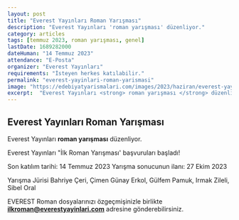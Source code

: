 ```yaml
---
layout: post
title: "Everest Yayınları Roman Yarışması"
description: "Everest Yayınları 'roman yarışması' düzenliyor."
category: articles
tags: [temmuz 2023, roman yarışması, genel]
lastDate: 1689282000
dateHuman: "14 Temmuz 2023"
attendance: "E-Posta"
organizer: "Everest Yayınları"
requirements: "İsteyen herkes katılabilir."
permalink: "everest-yayinlari-roman-yarismasi"
image: "https://edebiyatyarismalari.com/images/2023/haziran/everest-yayinlari-roman-yarismasi.jpg"
excerpt:  "Everest Yayınları <strong> roman yarışması </strong> düzenliyor."
---
```


## Everest Yayınları Roman Yarışması
Everest Yayınları **roman yarışması** düzenliyor.  

Everest Yayınları "İlk Roman Yarışması' başvuruları başladı!

Son katılım tarihi: 14 Temmuz 2023 
Yarışma sonucunun ilanı: 27 Ekim 2023

Yarışma Jürisi
Bahriye Çeri, Çimen Günay Erkol, Gülfem Pamuk, Irmak Zileli, Sibel Oral

EVEREST Roman dosyalarınızı özgeçmişinizle birlikte **ilkroman@everestyayinlari.com** adresine gönderebilirsiniz.